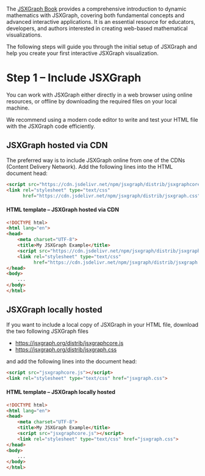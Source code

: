 The [JSXGraph Book](https://ipesek.github.io/jsxgraphbook/) provides a comprehensive introduction to dynamic mathematics with JSXGraph, covering both fundamental concepts and advanced interactive applications. 
It is an essential resource for educators, developers, and authors interested in creating web-based mathematical visualizations.

The following steps will guide you through the initial setup of JSXGraph and help you create your first interactive JSXGraph visualization.

# Step 1 – Include JSXGraph

You can work with JSXGraph either directly in a web browser using online resources, or offline by downloading the required files on your local machine. 

We recommend using a modern code editor to write and test your HTML file with the JSXGraph code efficiently.

## JSXGraph hosted via CDN

The preferred way is to include JSXGraph online from one of the CDNs (Content Delivery Network).
Add the following lines into the HTML document head:

```html
<script src="https://cdn.jsdelivr.net/npm/jsxgraph/distrib/jsxgraphcore.js"></script>
<link rel="stylesheet" type="text/css" 
      href="https://cdn.jsdelivr.net/npm/jsxgraph/distrib/jsxgraph.css">
```

#### HTML template – JSXGraph hosted via CDN

```html
<!DOCTYPE html>
<html lang="en">
<head>
    <meta charset="UTF-8">
    <title>My JSXGraph Example</title>
    <script src="https://cdn.jsdelivr.net/npm/jsxgraph/distrib/jsxgraphcore.js"></script>
    <link rel="stylesheet" type="text/css"
          href="https://cdn.jsdelivr.net/npm/jsxgraph/distrib/jsxgraph.css">
</head>
<body>
    ...
</body>
</html>
```

## JSXGraph locally hosted

If you want to include a local copy of JSXGraph in your HTML file,
download the two following JSXGraph files

- <https://jsxgraph.org/distrib/jsxgraphcore.js>
- <https://jsxgraph.org/distrib/jsxgraph.css>

and add the following lines into the document head:

```html
<script src="jsxgraphcore.js"></script>
<link rel="stylesheet" type="text/css" href="jsxgraph.css">
```

#### HTML template – JSXGraph locally hosted

```html
<!DOCTYPE html>
<html lang="en">
<head>
    <meta charset="UTF-8">
    <title>My JSXGraph Example</title>
    <script src="jsxgraphcore.js"></script>
    <link rel="stylesheet" type="text/css" href="jsxgraph.css">
</head>
<body>
    ...
</body>
</html>
```




